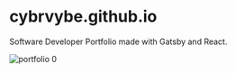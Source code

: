 # cybrvybe.github.io
Software Developer Portfolio made with Gatsby and React.

![portfolio 0](https://user-images.githubusercontent.com/58280353/116628486-1871b300-a904-11eb-8294-4a35c9ae343e.PNG)

